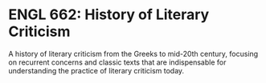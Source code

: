 # ENGL 662: History of Literary Criticism

A history of literary criticism from the Greeks to mid-20th century, focusing on recurrent concerns and classic texts that are indispensable for understanding the practice of literary criticism today.